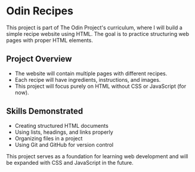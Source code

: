 # Odin Recipes

This project is part of The Odin Project's curriculum, where I will build a simple recipe website using HTML. The goal is to practice structuring web pages with proper HTML elements.

## Project Overview
- The website will contain multiple pages with different recipes.
- Each recipe will have ingredients, instructions, and images.
- This project will focus purely on HTML without CSS or JavaScript (for now).

## Skills Demonstrated
- Creating structured HTML documents
- Using lists, headings, and links properly
- Organizing files in a project
- Using Git and GitHub for version control

This project serves as a foundation for learning web development and will be expanded with CSS and JavaScript in the future.

